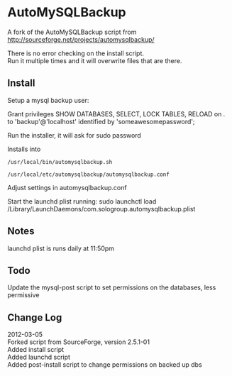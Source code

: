 AutoMySQLBackup
===============
A fork of the AutoMySQLBackup script from   http://sourceforge.net/projects/automysqlbackup/

There is no error checking on the install script.  
Run it multiple times and it will overwrite files that are there.


Install
-------

Setup a mysql backup user:

Grant privileges SHOW DATABASES, SELECT, LOCK TABLES, RELOAD on *.* to 'backup'@'localhost' identified by 'someawesomepassword';

Run the installer, it will ask for sudo password

Installs into

	/usr/local/bin/automysqlbackup.sh

	/usr/local/etc/automysqlbackup/automysqlbackup.conf

Adjust settings in automysqlbackup.conf

Start the launchd plist running:
sudo launchctl load /Library/LaunchDaemons/com.sologroup.automysqlbackup.plist


Notes
-----
launchd plist is runs daily at 11:50pm



Todo
----
Update the mysql-post script to set permissions on the databases, less permissive



Change Log
----------

2012-03-05  
Forked script from SourceForge, version 2.5.1-01  
Added install script  
Added launchd script  
Added post-install script to change permissions on backed up dbs

